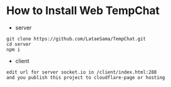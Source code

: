 # How to Install Web TempChat

- server
```
git clone https://github.com/LataeSama/TempChat.git
cd server
npm i
```

- client
```
edit url for server socket.io in /client/index.html:288
and you publish this project to cloudflare-page or hosting
```
